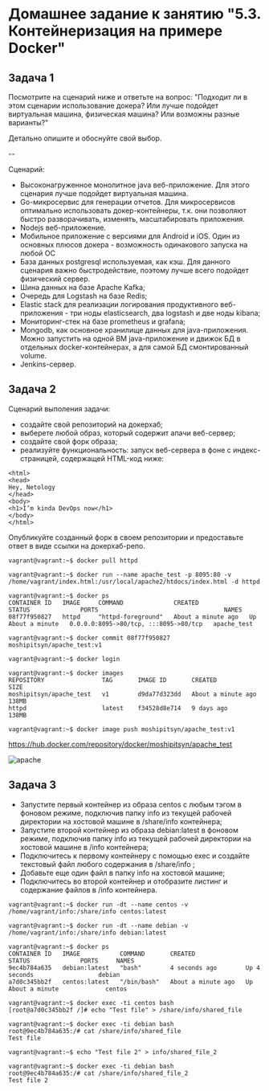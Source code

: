 # Домашнее задание к занятию "5.3. Контейнеризация на примере Docker"

## Задача 1 

Посмотрите на сценарий ниже и ответьте на вопрос:
"Подходит ли в этом сценарии использование докера? Или лучше подойдет виртуальная машина, физическая машина? Или возможны разные варианты?"

Детально опишите и обоснуйте свой выбор.

--

Сценарий:

- Высоконагруженное монолитное java веб-приложение. Для этого сценария лучше подойдет виртуальная машина. 
- Go-микросервис для генерации отчетов. Для микросервисов оптимально использовать докер-контейнеры, т.к. они позволяют быстро разворачивать, изменять, масштабировать приложения.
- Nodejs веб-приложение.
- Мобильное приложение c версиями для Android и iOS. Один из основных плюсов докера - возможность одинакового запуска на любой ОС
- База данных postgresql используемая, как кэш. Для данного сценария важно быстродействие, поэтому лучше всего подойдет физический сервер.
- Шина данных на базе Apache Kafka;
- Очередь для Logstash на базе Redis;
- Elastic stack для реализации логирования продуктивного веб-приложения - три ноды elasticsearch, два logstash и две ноды kibana;
- Мониторинг-стек на базе prometheus и grafana;
- Mongodb, как основное хранилище данных для java-приложения. Можно запустить на одной ВМ java-приложение и движок БД в отдельных docker-контейнерах, а для самой БД смонтированный volume.  
- Jenkins-сервер.

## Задача 2 

Сценарий выполения задачи:

- создайте свой репозиторий на докерхаб; 
- выберете любой образ, который содержит апачи веб-сервер;
- создайте свой форк образа;
- реализуйте функциональность: 
запуск веб-сервера в фоне с индекс-страницей, содержащей HTML-код ниже: 
```
<html>
<head>
Hey, Netology
</head>
<body>
<h1>I’m kinda DevOps now</h1>
</body>
</html>
```
Опубликуйте созданный форк в своем репозитории и предоставьте ответ в виде ссылки на докерхаб-репо.

```
vagrant@vagrant:~$ docker pull httpd

vagrant@vagrant:~$ docker run --name apache_test -p 8095:80 -v /home/vagrant/index.html:/usr/local/apache2/htdocs/index.html -d httpd

vagrant@vagrant:~$ docker ps
CONTAINER ID   IMAGE     COMMAND              CREATED              STATUS              PORTS                                   NAMES
08f77f950827   httpd     "httpd-foreground"   About a minute ago   Up About a minute   0.0.0.0:8095->80/tcp, :::8095->80/tcp   apache_test

vagrant@vagrant:~$ docker commit 08f77f950827 moshipitsyn/apache_test:v1

vagrant@vagrant:~$ docker login

vagrant@vagrant:~$ docker images
REPOSITORY                TAG       IMAGE ID       CREATED              SIZE
moshipitsyn/apache_test   v1        d9da77d323dd   About a minute ago   138MB
httpd                     latest    f34528d8e714   9 days ago           138MB

vagrant@vagrant:~$ docker image push moshipitsyn/apache_test:v1
```
https://hub.docker.com/repository/docker/moshipitsyn/apache_test

![apache](https://user-images.githubusercontent.com/72273610/132993075-ded87a72-8b4b-42d0-b848-238424ac31ef.JPG)


## Задача 3 

- Запустите первый контейнер из образа centos c любым тэгом в фоновом режиме, подключив папку info из текущей рабочей директории на хостовой машине в /share/info контейнера;
- Запустите второй контейнер из образа debian:latest в фоновом режиме, подключив папку info из текущей рабочей директории на хостовой машине в /info контейнера;
- Подключитесь к первому контейнеру с помощью exec и создайте текстовый файл любого содержания в /share/info ;
- Добавьте еще один файл в папку info на хостовой машине;
- Подключитесь во второй контейнер и отобразите листинг и содержание файлов в /info контейнера.

```
vagrant@vagrant:~$ docker run -dt --name centos -v /home/vagrant/info:/share/info centos:latest

vagrant@vagrant:~$ docker run -dt --name debian -v /home/vagrant/info:/share/info debian:latest

vagrant@vagrant:~$ docker ps
CONTAINER ID   IMAGE           COMMAND       CREATED              STATUS              PORTS     NAMES
9ec4b784a635   debian:latest   "bash"        4 seconds ago        Up 4 seconds                  debian
a7d0c345bb2f   centos:latest   "/bin/bash"   About a minute ago   Up About a minute             centos

vagrant@vagrant:~$ docker exec -ti centos bash
[root@a7d0c345bb2f /]# echo "Test file" > /share/info/shared_file

vagrant@vagrant:~$ docker exec -ti debian bash
root@9ec4b784a635:/# cat /share/info/shared_file
Test file

vagrant@vagrant:~$ echo "Test file 2" > info/shared_file_2

vagrant@vagrant:~$ docker exec -ti debian bash
root@9ec4b784a635:/# cat /share/info/shared_file_2
Test file 2

```

